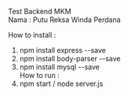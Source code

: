 Test Backend MKM </br>
Nama : Putu Reksa Winda Perdana </br>

How to install : </br>
1. npm install express --save
2. npm install body-parser --save
3. npm install mysql --save </br>
How to run : </br>
1. npm start / node server.js
